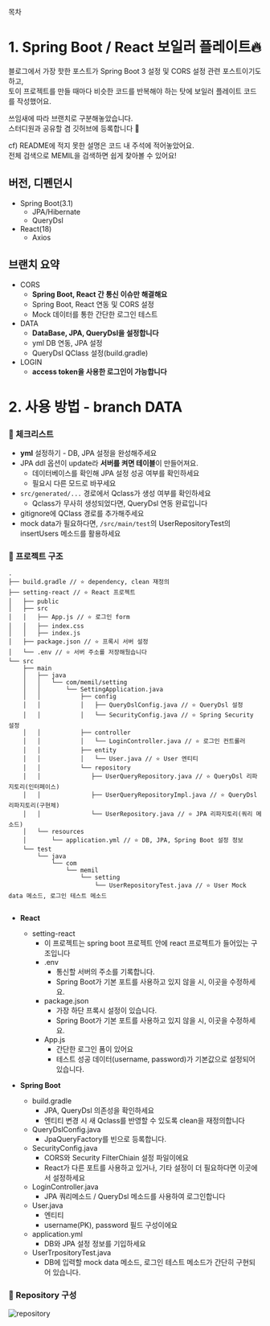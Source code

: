 목차

# 1. Spring Boot / React 보일러 플레이트🔥
블로그에서 가장 핫한 포스트가 Spring Boot 3 설정 및 CORS 설정 관련 포스트이기도 하고,     
토이 프로젝트를 만들 때마다 비슷한 코드를 반복해야 하는 탓에 보일러 플레이트 코드를 작성했어요.     

쓰임새에 따라 브랜치로 구분해놓았습니다.     
스터디원과 공유할 겸 깃허브에 등록합니다 🤟

cf)
README에 적지 못한 설명은 코드 내 주석에 적어놓았어요.   
전체 검색으로 MEMIL을 검색하면 쉽게 찾아볼 수 있어요!

## 버전, 디펜던시
* Spring Boot(3.1)
  * JPA/Hibernate
  * QueryDsl
* React(18)
  * Axios

## 브랜치 요약
* CORS
  * **Spring Boot, React 간 통신 이슈만 해결해요**
  * Spring Boot, React 연동 및 CORS 설정
  * Mock 데이터를 통한 간단한 로그인 테스트
* DATA
  * **DataBase, JPA, QueryDsl을 설정합니다**
  * yml DB 연동, JPA 설정
  * QueryDsl QClass 설정(build.gradle)
* LOGIN
  * **access token을 사용한 로그인이 가능합니다**


# 2. 사용 방법 - branch DATA
### 🌿 체크리스트
* **yml** 설정하기 - DB, JPA 설정을 완성해주세요
* JPA ddl 옵션이 update라 **서버를 켜면 테이블**이 만들어져요.
  * 데이터베이스를 확인해 JPA 설정 성공 여부를 확인하세요
  * 필요시 다른 모드로 바꾸세요
* ```src/generated/...``` 경로에서 Qclass가 생성 여부를 확인하세요 
  * Qclass가 무사히 생성되었다면, QueryDsl 연동 완료입니다
* gitignore에 QClass 경로를 추가해주세요
* mock data가 필요하다면, ```/src/main/test```의 UserRepositoryTest의 insertUsers 메소드를 활용하세요

### 🌿 프로젝트 구조

```
.
├── build.gradle // ⭐️ dependency, clean 재정의
├── setting-react // ⭐️ React 프로젝트
│   ├── public
│   ├── src
│   │   ├── App.js // ⭐️ 로그인 form
│   │   ├── index.css
│   │   ├── index.js
│   ├── package.json // ⭐️ 프록시 서버 설정
│   └── .env // ⭐️ 서버 주소를 저장해뒀습니다
└── src
    ├── main
    │   ├── java
    │   │   └── com/memil/setting
    │   │       └── SettingApplication.java
    │   │           ├── config
    │   │           │   ├── QueryDslConfig.java // ⭐️ QueryDsl 설정
    │   │           │   └── SecurityConfig.java // ⭐️ Spring Security 설정
    │   │           ├── controller
    │   │           │   └── LoginController.java // ⭐️ 로그인 컨트롤러
    │   │           ├── entity
    │   │           │   └── User.java // ⭐️ User 엔티티
    │   │           └── repository
    │   │              ├── UserQueryRepository.java // ⭐️ QueryDsl 리파지토리(인터페이스)
    │   │              ├── UserQueryRepositoryImpl.java // ⭐️ QueryDsl 리파지토리(구현체)
    │   │              └── UserRepository.java // ⭐️ JPA 리파지토리(쿼리 메소드)
    │   └── resources
    │       └── application.yml // ⭐️ DB, JPA, Spring Boot 설정 정보
    └── test
        └── java
            └── com
                └── memil
                    └── setting
                        └── UserRepositoryTest.java // ⭐️ User Mock data 메소드, 로그인 테스트 메소드
    
```
* **React**
  * setting-react
    * 이 프로젝트는 spring boot 프로젝트 안에 react 프로젝트가 들어있는 구조입니다
    * .env
      * 통신할 서버의 주소를 기록합니다.
      * Spring Boot가 기본 포트를 사용하고 있지 않을 시, 이곳을 수정하세요.
    * package.json
      * 가장 하단 프록시 설정이 있습니다.
      * Spring Boot가 기본 포트를 사용하고 있지 않을 시, 이곳을 수정하세요.
    * App.js
      * 간단한 로그인 폼이 있어요
      * 테스트 성공 데이터(username, password)가 기본값으로 설정되어 있습니다.

    
     

* **Spring Boot**
  * build.gradle
    * JPA, QueryDsl 의존성을 확인하세요
    * 엔티티 변경 시 새 Qclass를 반영할 수 있도록 clean을 재정의합니다
  * QueryDslConfig.java
    * JpaQueryFactory를 빈으로 등록합니다.
  * SecurityConfig.java
    * CORS와 Security FilterChiain 설정 파일이에요
    * React가 다른 포트를 사용하고 있거나, 기타 설정이 더 필요하다면 이곳에서 설정하세요
  * LoginController.java
    * JPA 쿼리메소드 / QueryDsl 메소드를 사용하여 로그인합니다
  * User.java
    * 엔티티
    * username(PK), password 필드 구성이에요
  * application.yml
    * DB와 JPA 설정 정보를 기입하세요
  * UserTrpositoryTest.java
    * DB에 입력할 mock data 메소드, 로그인 테스트 메소드가 간단히 구현되어 있습니다.

### 🌿 Repository 구성
![repository](https://github.com/stringbuckwheat/boilerplate/assets/104717358/bb0847fe-1f7d-4896-ae68-5d897c69a881)
